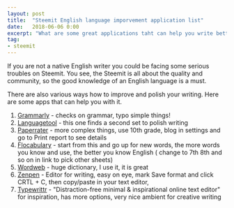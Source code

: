 ```yaml
---
layout: post
title:  "Steemit English language imporvement application list"
date:   2018-06-06 0:00
excerpt: "What are some great applications taht can help you write better on Steemit?"
tag:
- steemit 
---
```


If you are not a native English writer you could be facing some serious troubles on Steemit. You see, the Steemit is all about the quality and community, so the good knowledge of an English language is a must.


There are also various ways how to improve and polish your writing. 
Here are some apps that can help you with it.


1.  [Grammarly](https://app.grammarly.com/) - checks on grammar, typo simple things! 
2.  [Languagetool](https://www.languagetool.org/) - this one finds a second set to polish writing
3.  [Paperrater](https://www.paperrater.com/free_paper_grader) - more complex things, use 10th grade, blog in settings and go to Print report to see details
4.  [Flocabulary](https://www.flocabulary.com/6th-grade-vocabulary-word-list/) - start from this and go up for new words, the more words you know and use, the better you know English ( change to 7th 8th and so on in link to pick other sheets)
5.  [Wordweb](https://wordweb.info/free/) - huge dictionary, I use it, it is great
6.  [Zenpen](http://www.zenpen.io/) - Editor for writing, easy on eye, mark Save format and click CRTL + C, then copy/paste in your text editor, 
7.  [Typewrittr](https://typwrittr.com/) - "Distraction-free minimal & inspirational online text editor" for inspiration, has more options, very nice ambient for creative writing

